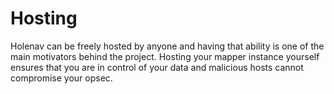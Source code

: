 # Hosting

Holenav can be freely hosted by anyone and having that ability is one of the
main motivators behind the project. Hosting your mapper instance yourself
ensures that you are in control of your data and malicious hosts cannot
compromise your opsec.
